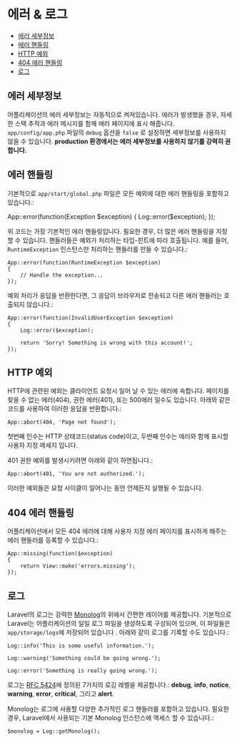 # 에러 & 로그

- [에러 세부정보](#error-detail)
- [에러 핸들링](#handling-errors)
- [HTTP 예외](#http-exceptions)
- [404 에러 핸들링](#handling-404-errors)
- [로그](#logging)

## 에러 세부정보

어플리케이션의 에러 세부정보는 자동적으로 켜져있습니다. 에러가 발생했을 경우, 자세한 스택 추적과 에러 메시지를 함께 애러 페이지에 표시 해줍니다. `app/config/app.php` 파일의 `debug` 옵션을 `false` 로 설정하면 세부정보를 사용하지 않을 수 있습니다. **production 환경에서는 에러 세부정보를 사용하지 않기를 강력히 권합니다.**

<a name="handling-errors"></a>
## 에러 핸들링

기본적으로 `app/start/global.php` 파일은 모든 예외에 대한 에러 핸들링을 포함하고 있습니다.:

  App::error(function(Exception $exception)
	{
		Log::error($exception);
	});

위 코드는 가장 기본적인 에러 핸들링입니다. 필요한 경우, 더 많은 에러 핸들링을 지정 할 수 있습니다. 핸들러들은 예외가 처리하는 타입-힌트에 따라 호출됩니다. 예를 들어, `RuntimeException` 인스턴스만 처리하는 핸들러를 만들 수 있습니다.:

	App::error(function(RuntimeException $exception)
	{
		// Handle the exception...
	});

예외 처리가 응답을 반환한다면, 그 응답이 브라우저로 전송되고 다른 에러 핸들러는 호출되지 않습니다.:

	App::error(function(InvalidUserException $exception)
	{
		Log::error($exception);

		return 'Sorry! Something is wrong with this account!';
	});

<a name="http-exceptions"></a>
## HTTP 예외

HTTP에 관련된 예외는 클라이언트 요청시 일어 날 수 있는 에러에 속합니다. 페이지를 찾을 수 없는 에러(404), 권한 에러(401), 또는 500에러 일수도 있습니다. 아래와 같은 코드를 사용하여 이러한 응답을 반환합니다.:

	App::abort(404, 'Page not found');

첫번째 인수는 HTTP 상태코드(status code)이고, 두번째 인수는 에러와 함께 표시할 사용자 지정 메세지 입니다.

401 권한 예외를 발생시키려면 아래와 같이 하면됩니다.:

	App::abort(401, 'You are not authorized.');

이러한 예외들은 요청 사이클이 일어나는 동안 언제든지 실행될 수 있습니다.

<a name="handling-404-errors"></a>
## 404 에러 핸들링

어플리케이션에서 모든 404 에러에 대해 사용자 지정 에러 페이지를 표시하게 해주는 에러 핸들러를 등록할 수 있습니다.:

	App::missing(function($exception)
	{
		return View::make('errors.missing');
	});

<a name="logging"></a>
## 로그

Laravel의 로그는 강력한 [Monolog](http://github.com/seldaek/monolog)의 위에서 간편한 레이어를 제공합니다. 기본적으로 Laravel는 어플리케이션의 일일 로그 파일을 생성하도록 구성되어 있으며, 이 파일들은 `app/storage/logs`에 저장되어 있습니다 . 아래와 같이 로그를 기록할 수도 있습니다.:

	Log::info('This is some useful information.');

	Log::warning('Something could be going wrong.');

	Log::error('Something is really going wrong.');

로그는 [RFC 5424](http://tools.ietf.org/html/rfc5424)에 정의된 7가지의 로깅 레벨을 제공합니다.: **debug**, **info**, **notice**, **warning**, **error**, **critical**, 그리고 **alert**.

Monolog는 로그에 사용할 다양한 추가적인 로그 핸들러를 포함하고 있습니다. 필요한 경우, Laravel에서 사용되는 기본 Monolog 인스턴스에 액세스 할 수 있습니다.:

	$monolog = Log::getMonolog();
